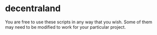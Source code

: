 # decentraland

You are free to use these scripts in any way that you wish. Some of them may need to be modified to work for your particular project.
